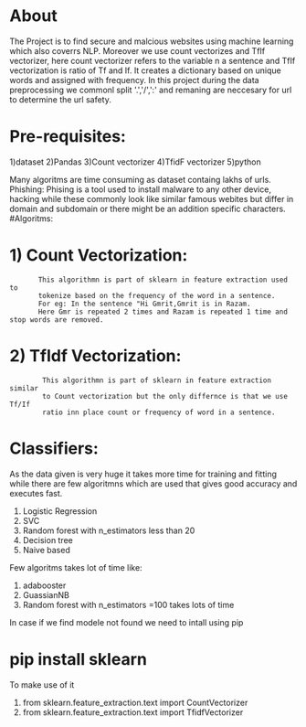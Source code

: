 # About
The Project is to find secure and malcious websites using machine learning which also coverrs NLP. Moreover we use count vectorizes and TfIf vectorizer, here count vectorizer refers to the variable n a sentence and TfIf vectorization is ratio of Tf and If. It creates a dictionary based on unique words and assigned with frequency. In this project during the data preprocessing we commonl split '.','/',':' and remaning are neccesary for url to determine the url safety.
# Pre-requisites:
1)dataset
2)Pandas
3)Count vectorizer
4)TfidF vectorizer
5)python

Many algoritms are time consuming as dataset containg lakhs of urls.
Phishing:
    Phising is a tool used to install malware to any other device, hacking while these commonly look like similar famous webites but differ in domain and subdomain or there might be an addition specific characters.
#Algoritms:
 # 1) Count Vectorization:
           This algorithmn is part of sklearn in feature extraction used to 
           tokenize based on the frequency of the word in a sentence.
           For eg: In the sentence "Hi Gmrit,Gmrit is in Razam. 
           Here Gmr is repeated 2 times and Razam is repeated 1 time and stop words are removed.
# 2) TfIdf Vectorization:
            This algorithmn is part of sklearn in feature extraction similar 
            to Count vectorization but the only differnce is that we use Tf/If 
            ratio inn place count or frequency of word in a sentence.
 
 #  Classifiers:
  As the data given is very huge it takes more time for training and fitting while there are few algoritmns which are used that gives good accuracy and executes fast.
  1) Logistic Regression
  2) SVC
  3) Random forest with n_estimators less than 20
  4) Decision tree
  5) Naive based
  
  Few algoritms takes lot of time like:
  1) adabooster
  2) GuassianNB
  3) Random forest with n_estimators =100 takes lots of time
  
  In case if we find modele not found we need to intall using pip
   # pip install sklearn
  To make use of it
  1) from sklearn.feature_extraction.text import CountVectorizer
  2) from sklearn.feature_extraction.text import TfidfVectorizer
